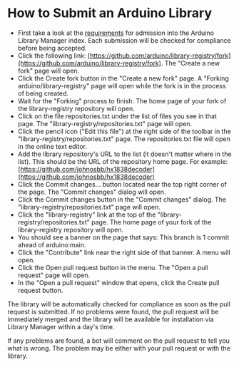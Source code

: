 # How to Submit an Arduino Library

- First take a look at the [requirements](https://github.com/arduino/library-registry/blob/main/FAQ.md#submission-requirements) for admission into the Arduino Library Manager index. Each submission will be checked for compliance before being accepted.
- Click the following link: [https://github.com/arduino/library-registry/fork](https://github.com/arduino/library-registry/fork). The "Create a new fork" page will open.
- Click the Create fork button in the "Create a new fork" page. A "Forking arduino/library-registry" page will open while the fork is in the process of being created.
- Wait for the "Forking" process to finish. The home page of your fork of the library-registry repository will open.
- Click on the file repositories.txt under the list of files you see in that page. The "library-registry/repositories.txt" page will open.
- Click the pencil icon ("Edit this file") at the right side of the toolbar in the "library-registry/repositories.txt" page. The repositories.txt file will open in the online text editor.
- Add the library repository's URL to the list (it doesn't matter where in the list). This should be the URL of the repository home page. For example: [https://github.com/johnosbb/hx1838decoder](https://github.com/johnosbb/hx1838decoder)
- Click the Commit changes... button located near the top right corner of the page. The "Commit changes" dialog will open.
- Click the Commit changes button in the "Commit changes" dialog. The "library-registry/repositories.txt" page will open.
- Click the "library-registry" link at the top of the "library-registry/repositories.txt" page. The home page of your fork of the library-registry repository will open.
- You should see a banner on the page that says: This branch is 1 commit ahead of arduino:main.
- Click the "Contribute" link near the right side of that banner. A menu will open.
- Click the Open pull request button in the menu. The "Open a pull request" page will open.
- In the "Open a pull request" window that opens, click the Create pull request button.


The library will be automatically checked for compliance as soon as the pull request is submitted. If no problems were found, the pull request will be immediately merged and the library will be available for installation via Library Manager within a day's time.

If any problems are found, a bot will comment on the pull request to tell you what is wrong. The problem may be either with your pull request or with the library.